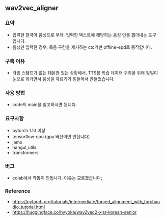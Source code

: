 ## **wav2vec_aligner**

### 요약
- 입력한 한국어 음성으로 부터. 입력한 텍스트에 해당하는 음성 만을 뽑아내는 도구입니다.
- 음성만 입력한 경우, 묵음 구간을 제거하는 ctc기반 offline-epd로 동작합니다.

### 구축 이유
- 타임 스탬프가 없는 대본만 있는 상황에서, TTS용 학습 데이터 구축을 위해 일일이 눈으로 봐가면서 음성을 자르기가 힘들어서 만들었습니다.

### 사용 방법
- code의 main을 참고하시면 됩니다.

### 요구사항
- pytorch 1.10 이상
- tensorflow-cpu (gpu 버전이면 안됩니다)
- jamo
- hangul_utils
- transformers

### 버그
- colab에서 작동이 안됩니다. 이유는 모르겠습니다;

### Reference
-  https://pytorch.org/tutorials/intermediate/forced_alignment_with_torchaudio_tutorial.html
-  https://huggingface.co/hyyoka/wav2vec2-xlsr-korean-senior
